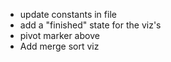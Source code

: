 - update constants in file
- add a "finished" state for the viz's
- pivot marker above
- Add merge sort viz
